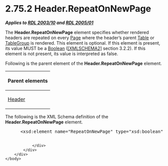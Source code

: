 <html dir="LTR" xmlns:mshelp="http://msdn.microsoft.com/mshelp" xmlns:ddue="http://ddue.schemas.microsoft.com/authoring/2003/5" xmlns:xlink="http://www.w3.org/1999/xlink" xmlns:tool="http://www.microsoft.com/tooltip">
    <head>
        <meta http-equiv="Content-Type" content="text/html; CHARSET=utf-8"></meta>
        <meta name="save" content="history"></meta>
        <title>2.75.2 Header.RepeatOnNewPage</title>
        <xml>
            <mshelp:toctitle title="2.75.2 Header.RepeatOnNewPage"></mshelp:toctitle>
            <mshelp:rltitle title="[MS-RDL]: Header.RepeatOnNewPage"></mshelp:rltitle>
            <mshelp:keyword index="A" term="ab3226fa-ac32-45c2-945c-e80a8dbd7005"></mshelp:keyword>
            <mshelp:attr name="DCSext.ContentType" value="open specification"></mshelp:attr>
            <mshelp:attr name="AssetID" value="ab3226fa-ac32-45c2-945c-e80a8dbd7005"></mshelp:attr>
            <mshelp:attr name="TopicType" value="kbRef"></mshelp:attr>
            <mshelp:attr name="DCSext.Title" value="[MS-RDL]: Header.RepeatOnNewPage" />
        </xml>
    </head>
    <body>
        <div id="header">
            <h1 class="heading">2.75.2 Header.RepeatOnNewPage</h1>
        </div>
        <div id="mainSection">
            <div id="mainBody">
                <div id="allHistory" class="saveHistory"></div>
                <div id="sectionSection0" class="section" name="collapseableSection">
                    

<p><b><i>Applies to </i></b><a href="a7e2ad00-07c8-4f6d-80ab-3ad55df7b233.htm"><b><i>RDL 2003/10</i></b></a><b>
<i>and </i></b><a href="3ebe2912-4958-4832-b391-cad1f5e13338.htm"><b><i>RDL 2005/01</i></b></a></p>

<p>The <b>Header.RepeatOnNewPage</b> element specifies whether
rendered headers are repeated on every <a href="b5e525d5-00d6-4e1a-8813-55f327da6b4c.htm">Page</a> where the header’s
parent <a href="660db744-699e-4ca3-a2d6-a5cab4bcf9b0.htm">Table</a> or <a href="a23c61be-758a-4247-a3ab-fd1159ff0520.htm">TableGroup</a> is rendered.
This element is optional. If this element is present, its value MUST be a <a href="4802fa14-3619-43fa-9898-3acab160a24c.htm">Boolean</a> (<a href="https://go.microsoft.com/fwlink/?LinkId=90610">[XMLSCHEMA2]</a> section
3.2.2). If this element is not present, its value is interpreted as false.</p>

<p>Following is the parent element of the <b>Header.RepeatOnNewPage</b>
element.</p>

<table>
 <thead>
  <tr>
   <th>
   <p>Parent elements</p>
   </th>
  </tr>
 </thead>
 <tr>
  <td>
  <p><a href="ac104947-f4a3-4119-85bb-386b6219d64b.htm">Header</a></p>
  </td>
 </tr>
</table>

<p>The following is the XML Schema definition of the <b>Header.RepeatOnNewPage</b>
element.           </p>

<dl>
<dd>
<div><pre> &lt;xsd:element name=&quot;RepeatOnNewPage&quot; type=&quot;xsd:boolean&quot; minOccurs=&quot;0&quot; /&gt;
  
</pre></div>
</dd></dl>


                </div>
            </div>
        </div>
    </body>
</html>